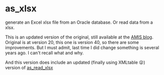 # as_xlsx
generate an Excel xlsx file from an Oracle database. Or read data from a xlsx.

This is an updated version of the original, still available at the [AMIS blog](https://technology.amis.nl/languages/oracle-plsql/create-an-excel-file-with-plsql/). Original is at version 20, this one is version 40, so there are some improvements. But I must admit, last time I did change something is several years ago. I can't recall what and why.

And this version does include an updated (finally using XMLtable :stuck_out_tongue_winking_eye:) version of [as_read_xlsx](https://technology.amis.nl/languages/oracle-plsql/read-a-excel-xlsx-with-plsql/)
